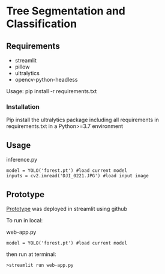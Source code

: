 # Tree Segmentation and Classification

## Requirements
- streamlit
- pillow
- ultralytics
- opencv-python-headless

Usage: pip install -r requirements.txt

### Installation
Pip install the ultralytics package including all requirements in requirements.txt in a Python>=3.7 environment


## Usage
inference.py
```
model = YOLO('forest.pt') #load current model
inputs = cv2.imread('DJI_0221.JPG') #load input image
```
## Prototype
[Prototype](https://deguzmankarladrian-forestsurvey-web-app-vvcq1i.streamlit.app/) was deployed in streamlit using github

To run in local: 

web-app.py
```
model = YOLO('forest.pt') #load current model
```
then run at terminal:
```
>streamlit run web-app.py
```
